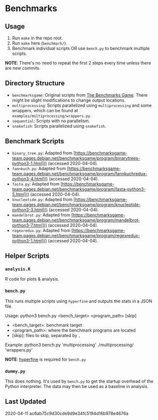 # Benchmarks

## Usage
1. Run `make` in the repo root.
2. Run `make` here (`benchmark/`).
3. Benchmark individual scripts OR use `bench.py` to benchmark multiple scripts.

**NOTE**: There's no need to repeat the first 2 steps every time unless there are new commits.

## Directory Structure
- `benchmarksgame`: Original scripts from [The Benchmarks Game](https://benchmarksgame-team.pages.debian.net/benchmarksgame/). There might be slight modifications to change output locations.
- `multiprocessing`: Scripts parallelized using `multiprocessing` and some wrappers, which can be found at `examples/multiprocessing/wrappers.py`.
- `sequential`: Scripts with no parallelism.
- `snakefish`: Scripts parallelized using `snakefish`.

## Benchmark Scripts
- `binary_tree.py`: Adapted from [https://benchmarksgame-team.pages.debian.net/benchmarksgame/program/binarytrees-python3-1.html]() (accessed 2020-04-04).
- `fannkuch.py`: Adapted from [https://benchmarksgame-team.pages.debian.net/benchmarksgame/program/fannkuchredux-python3-4.html]() (accessed 2020-04-04).
- `fasta.py`: Adapted from [https://benchmarksgame-team.pages.debian.net/benchmarksgame/program/fasta-python3-5.html]() (accessed 2020-04-04).
- `knucleotide.py`: Adapted from [https://benchmarksgame-team.pages.debian.net/benchmarksgame/program/knucleotide-python3-3.html]() (accessed 2020-04-04).
- `mandelbrot.py`: Adapted from [https://benchmarksgame-team.pages.debian.net/benchmarksgame/program/mandelbrot-python3-7.html]() (accessed 2020-04-04).
- `regexredux.py`: Adapted from [https://benchmarksgame-team.pages.debian.net/benchmarksgame/program/regexredux-python3-1.html]() (accessed 2020-04-04).

## Helper Scripts

### `analysis.R`
R code for plots & analysis.

### `bench.py`
This runs multiple scripts using `hyperfine` and outputs the stats in a JSON file.

Usage: python3 bench.py <bench_target> <program_path> [skip]

- <bench_target>: benchmark target
- <program_path>: where the benchmark programs are located
- [skip]: files to skip, separated by `,`

Example: python3 bench.py 'multiprocessing' ./multiprocessing/ 'wrappers.py'

**NOTE**: [hyperfine](https://github.com/sharkdp/hyperfine) is required for `bench.py`

### `dummy.py`
This does nothing. It's used by `bench.py` to get the startup overhead of the Python interpreter. The data may then be used as a baseline in analysis.

## Last Updated
2020-04-11 ac6ab75c9d30cde9d9e34fc5194d16b978e4676a
